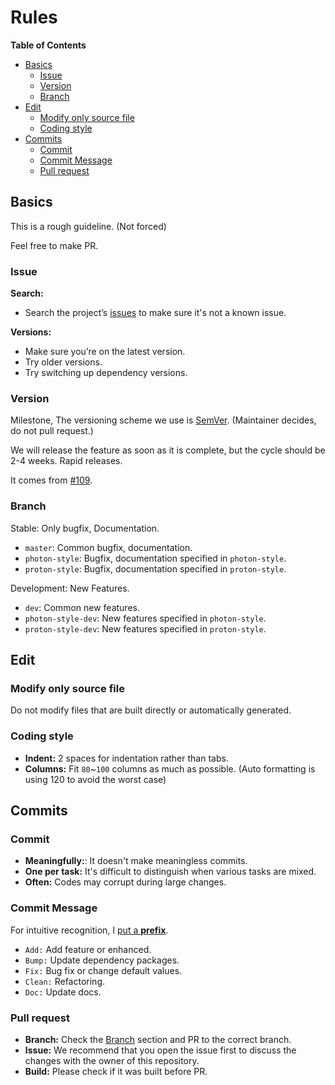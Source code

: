 # Rules

<!-- markdown-toc start - Don't edit this section. Run M-x markdown-toc-refresh-toc -->
**Table of Contents**

- [Basics](#basics)
  * [Issue](#issue)
  * [Version](#version)
  * [Branch](#branch)
- [Edit](#edit)
  * [Modify only source file](#modify-only-source-file)
  * [Coding style](#coding-style)
- [Commits](#commits)
  * [Commit](#commit)
  * [Commit Message](#commit-message)
  * [Pull request](#pull-request)

<!-- markdown-toc end -->

## Basics
This is a rough guideline. (Not forced)

Feel free to make PR.

### Issue

**Search:**
- Search the project’s [issues](https://github.com/black7375/Firefox-UI-Fix/issues) to make sure it's not a known issue.

**Versions:**
- Make sure you’re on the latest version.
- Try older versions.
- Try switching up dependency versions.

### Version

Milestone, The versioning scheme we use is [SemVer](https://semver.org/). (Maintainer decides, do not pull request.)

We will release the feature as soon as it is complete, but the cycle should be 2-4 weeks.
Rapid releases.

It comes from [#109](https://github.com/black7375/Firefox-UI-Fix/issues/109#issuecomment-873313945).

### Branch

Stable: Only bugfix, Documentation.
- `master`: Common bugfix, documentation.
- `photon-style`: Bugfix, documentation specified in `photon-style`.
- `proton-style`: Bugfix, documentation specified in `proton-style`.

Development: New Features.
- `dev`: Common new features.
- `photon-style-dev`: New features specified in `photon-style`.
- `proton-style-dev`: New features specified in `proton-style`.

## Edit
### Modify only source file

Do not modify files that are built directly or automatically generated.

### Coding style

- **Indent:** 2 spaces for indentation rather than tabs.
- **Columns:** Fit `80`~`100` columns as much as possible. (Auto formatting is using 120 to avoid the worst case)

## Commits
### Commit

- **Meaningfully:**: It doesn't make meaningless commits.
- **One per task:** It's difficult to distinguish when various tasks are mixed.
- **Often:** Codes may corrupt during large changes.

### Commit Message

For intuitive recognition, I [put a **prefix**](https://github.com/black7375/Firefox-UI-Fix/commits/master).
- `Add:` Add feature or enhanced.
- `Bump:` Update dependency packages.
- `Fix:` Bug fix or change default values.
- `Clean:` Refactoring.
- `Doc:` Update docs.

### Pull request

- **Branch:** Check the [Branch](#branch) section and PR to the correct branch.
- **Issue:** We recommend that you open the issue first to discuss the changes with the owner of this repository.
- **Build:** Please check if it was built before PR.
